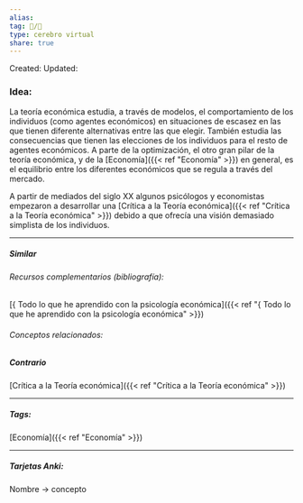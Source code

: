 ```yaml
---
alias: 
tag: 📝/🌱
type: cerebro virtual
share: true
---
```

Created: 
Updated: 


### Idea:
La teoría económica estudia, a través de modelos, el comportamiento de los individuos (como agentes económicos) en situaciones de escasez en las que tienen diferente alternativas entre las que elegir. También estudia las consecuencias que tienen las elecciones de los individuos para el resto de agentes económicos.
A parte de la optimización, el otro gran pilar de la teoría económica, y de la [Economía]({{< ref "Economía" >}}) en general, es el equilibrio entre los diferentes económicos que se regula a través del mercado.

A partir de mediados del siglo XX algunos psicólogos y economistas empezaron a desarrollar una [Crítica a la Teoría económica]({{< ref "Crítica a la Teoría económica" >}}) debido a que ofrecía una visión demasiado simplista de los individuos.

---
##### Similar
###### Recursos complementarios (bibliografía):
[{ Todo lo que he aprendido con la psicología económica]({{< ref "{ Todo lo que he aprendido con la psicología económica" >}})
###### Conceptos relacionados:

##### Contrario
[Crítica a la Teoría económica]({{< ref "Crítica a la Teoría económica" >}})

---
##### Tags:
[Economía]({{< ref "Economía" >}})

---
##### Tarjetas Anki:
Nombre → concepto